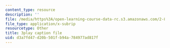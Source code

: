 ```yaml
---
content_type: resource
description: ''
file: /media/https%3A/open-learning-course-data-rc.s3.amazonaws.com/2-830j-control-of-manufacturing-processes-sma-6303-spring-2008/d3a7fd47d20b501fb94a784977ad817f_turMcLH-o_o.vtt
file_type: application/x-subrip
resourcetype: Other
title: 3play caption file
uid: d3a7fd47-d20b-501f-b94a-784977ad817f
---
```

